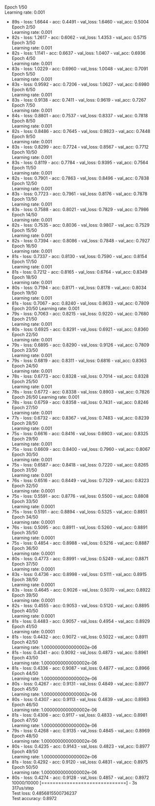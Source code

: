 Epoch 1/50  
Learning rate:  0.001  
 - 89s - loss: 1.6644 - acc: 0.4491 - val_loss: 1.6460 - val_acc: 0.5004  
Epoch 2/50  
Learning rate:  0.001  
 - 82s - loss: 1.2617 - acc: 0.6062 - val_loss: 1.4353 - val_acc: 0.5715  
Epoch 3/50  
Learning rate:  0.001  
 - 82s - loss: 1.1141 - acc: 0.6637 - val_loss: 1.0407 - val_acc: 0.6936  
Epoch 4/50  
Learning rate:  0.001  
 - 83s - loss: 1.0229 - acc: 0.6960 - val_loss: 1.0048 - val_acc: 0.7091  
Epoch 5/50  
Learning rate:  0.001  
 - 83s - loss: 0.9592 - acc: 0.7206 - val_loss: 1.0627 - val_acc: 0.6980  
Epoch 6/50  
Learning rate:  0.001  
 - 83s - loss: 0.9138 - acc: 0.7411 - val_loss: 0.9619 - val_acc: 0.7267  
Epoch 7/50  
Learning rate:  0.001  
 - 84s - loss: 0.8801 - acc: 0.7537 - val_loss: 0.8337 - val_acc: 0.7818  
Epoch 8/50  
Learning rate:  0.001  
 - 82s - loss: 0.8486 - acc: 0.7645 - val_loss: 0.9823 - val_acc: 0.7448  
Epoch 9/50  
Learning rate:  0.001  
 - 83s - loss: 0.8299 - acc: 0.7724 - val_loss: 0.8567 - val_acc: 0.7712  
Epoch 10/50  
Learning rate:  0.001  
 - 83s - loss: 0.8119 - acc: 0.7784 - val_loss: 0.9395 - val_acc: 0.7564  
Epoch 11/50  
Learning rate:  0.001  
 - 82s - loss: 0.7901 - acc: 0.7863 - val_loss: 0.8496 - val_acc: 0.7838  
Epoch 12/50  
Learning rate:  0.001  
 - 83s - loss: 0.7723 - acc: 0.7961 - val_loss: 0.8176 - val_acc: 0.7878  
Epoch 13/50  
Learning rate:  0.001  
 - 83s - loss: 0.7588 - acc: 0.8021 - val_loss: 0.7829 - val_acc: 0.7986  
Epoch 14/50  
Learning rate:  0.001  
 - 82s - loss: 0.7535 - acc: 0.8036 - val_loss: 0.9807 - val_acc: 0.7529  
Epoch 15/50  
Learning rate:  0.001  
 - 82s - loss: 0.7394 - acc: 0.8086 - val_loss: 0.7848 - val_acc: 0.7927  
Epoch 16/50  
Learning rate:  0.001  
 - 81s - loss: 0.7337 - acc: 0.8130 - val_loss: 0.7590 - val_acc: 0.8154  
Epoch 17/50  
Learning rate:  0.001  
 - 81s - loss: 0.7212 - acc: 0.8165 - val_loss: 0.6764 - val_acc: 0.8349  
Epoch 18/50  
Learning rate:  0.001  
 - 80s - loss: 0.7194 - acc: 0.8171 - val_loss: 0.8178 - val_acc: 0.8034  
Epoch 19/50  
Learning rate:  0.001  
 - 81s - loss: 0.7067 - acc: 0.8240 - val_loss: 0.8633 - val_acc: 0.7809  
Epoch 20/50 
Learning rate:  0.001  
 - 79s - loss: 0.7063 - acc: 0.8215 - val_loss: 0.9220 - val_acc: 0.7680  
Epoch 21/50  
Learning rate:  0.001  
 - 80s - loss: 0.6925 - acc: 0.8291 - val_loss: 0.6921 - val_acc: 0.8360  
Epoch 22/50  
Learning rate:  0.001  
 - 79s - loss: 0.6895 - acc: 0.8290 - val_loss: 0.9126 - val_acc: 0.7809  
Epoch 23/50  
Learning rate:  0.001  
 - 79s - loss: 0.6819 - acc: 0.8311 - val_loss: 0.6816 - val_acc: 0.8363  
Epoch 24/50  
Learning rate:  0.001  
 - 78s - loss: 0.6773 - acc: 0.8328 - val_loss: 0.7014 - val_acc: 0.8328  
Epoch 25/50  
Learning rate:  0.001  
 - 78s - loss: 0.6772 - acc: 0.8338 - val_loss: 0.8903 - val_acc: 0.7826  
Epoch 26/50
Learning rate:  0.001  
 - 78s - loss: 0.6759 -  acc: 0.8358 - val_loss: 0.7431 - val_acc: 0.8246  
Epoch 27/50  
Learning rate:  0.001  
 - 77s - loss: 0.6732 - acc: 0.8367 - val_loss: 0.7483 - val_acc: 0.8239  
Epoch 28/50  
Learning rate:  0.001  
 - 75s - loss: 0.6616 - acc: 0.8416 - val_loss: 0.6903 - val_acc: 0.8325  
Epoch 29/50  
Learning rate:  0.001  
 - 75s - loss: 0.6609 - acc: 0.8400 - val_loss: 0.7960 - val_acc: 0.8067  
Epoch 30/50  
Learning rate:  0.001  
 - 75s - loss: 0.6587 - acc: 0.8418 - val_loss: 0.7220 - val_acc: 0.8265  
Epoch 31/50  
Learning rate:  0.001  
 - 76s - loss: 0.6516 - acc: 0.8449 - val_loss: 0.7329 - val_acc: 0.8223  
Epoch 32/50  
Learning rate:  0.0001  
 - 75s - loss: 0.5591 - acc: 0.8776 - val_loss: 0.5500 - val_acc: 0.8808  
Epoch 33/50  
Learning rate:  0.0001  
 - 75s - loss: 0.5191 - acc: 0.8894 - val_loss: 0.5325 - val_acc: 0.8851  
Epoch 34/50  
Learning rate:  0.0001  
 - 76s - loss: 0.5095 - acc: 0.8911 - val_loss: 0.5260 - val_acc: 0.8891  
Epoch 35/50  
Learning rate:  0.0001  
 - 75s - loss: 0.4854 - acc: 0.8988 - val_loss: 0.5216 - val_acc: 0.8887  
Epoch 36/50  
Learning rate:  0.0001  
 - 80s - loss: 0.4773 - acc: 0.8991 - val_loss: 0.5249 - val_acc: 0.8871  
Epoch 37/50  
Learning rate:  0.0001  
 - 83s - loss: 0.4736 - acc: 0.8998 - val_loss: 0.5111 - val_acc: 0.8915  
Epoch 38/50  
Learning rate:  0.0001  
 - 83s - loss: 0.4645 - acc: 0.9026 - val_loss: 0.5070 - val_acc: 0.8922  
Epoch 39/50  
Learning rate:  0.0001  
 - 82s - loss: 0.4555 - acc: 0.9053 - val_loss: 0.5120 - val_acc: 0.8895  
Epoch 40/50  
Learning rate:  0.0001  
 - 81s - loss: 0.4483 - acc: 0.9057 - val_loss: 0.4954 - val_acc: 0.8929  
Epoch 41/50  
Learning rate:  0.0001  
 - 81s - loss: 0.4432 - acc: 0.9072 - val_loss: 0.5022 - val_acc: 0.8911  
Epoch 42/50  
Learning rate:  1.0000000000000002e-06  
 - 81s - loss: 0.4341 - acc: 0.9092 - val_loss: 0.4873 - val_acc: 0.8961  
Epoch 43/50  
Learning rate:  1.0000000000000002e-06  
 - 81s - loss: 0.4336 - acc: 0.9087 - val_loss: 0.4877 - val_acc: 0.8966  
Epoch 44/50  
Learning rate:  1.0000000000000002e-06  
 - 80s - loss: 0.4267 - acc: 0.9131 - val_loss: 0.4849 - val_acc: 0.8977  
Epoch 45/50  
Learning rate:  1.0000000000000002e-06  
 - 80s - loss: 0.4307 - acc: 0.9113 - val_loss: 0.4839 - val_acc: 0.8983  
Epoch 46/50  
Learning rate:  1.0000000000000002e-06  
 - 81s - loss: 0.4306 - acc: 0.9117 - val_loss: 0.4833 - val_acc: 0.8981  
Epoch 47/50  
Learning rate:  1.0000000000000002e-06  
 - 79s - loss: 0.4268 - acc: 0.9135 - val_loss: 0.4845 - val_acc: 0.8969  
Epoch 48/50  
Learning rate:  1.0000000000000002e-06  
 - 80s - loss: 0.4235 - acc: 0.9143 - val_loss: 0.4823 - val_acc: 0.8977  
Epoch 49/50  
Learning rate:  1.0000000000000002e-06  
 - 81s - loss: 0.4292 - acc: 0.9120 - val_loss: 0.4831 - val_acc: 0.8975  
Epoch 50/50  
Learning rate:  1.0000000000000002e-06  
 - 80s - loss: 0.4274 - acc: 0.9128 - val_loss: 0.4857 - val_acc: 0.8972  
10000/10000 [==============================] - 3s 317us/step  
Test loss: 0.4856815500736237  
Test accuracy: 0.8972  
